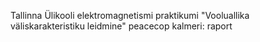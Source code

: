 Tallinna Ülikooli elektromagnetismi praktikumi "Vooluallika väliskarakteristiku leidmine" peacecop kalmeri: raport